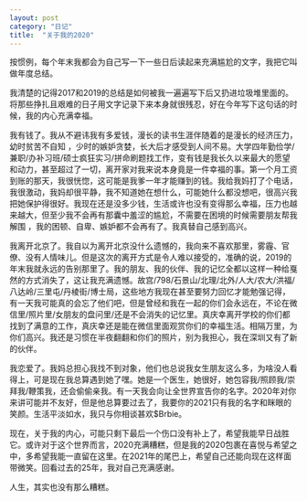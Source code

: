 ```yaml
---
layout: post
category: "日记"
title:  "关于我的2020"
---
```


按惯例，每个年末我都会为自己写一下一些日后读起来充满尴尬的文字，我把它叫做年度总结。

我清楚的记得2017和2019的总结是如何被我一遍遍写下后又扔进垃圾堆里面的。将那些挣扎且艰难的日子用文字记录下来本身就很残忍，好在今年写下这句话的时候，我的内心充满幸福。

我有钱了。我从不避讳我有多爱钱，漫长的读书生涯伴随着的是漫长的经济压力，幼时贫苦不自知 ，少时的嫉妒贪婪，长大后才感受到人间不易。大学四年勤俭学/兼职/办补习班/硕士疯狂实习/拼命刷题找工作，变有钱是我长久以来最大的愿望和动力，甚至超过了一切，离开家对我来说本身竟是一件幸福的事。第一个月工资到账的那天，我很恍惚，这可能是我爹一年才能赚到的钱。我给我妈打了个电话，我很激动，我妈却很平静，我不知道她在想什么，可能她什么都没想吧，很高兴我把她保护得很好。我现在还是没多少钱，生活或许也没有变得那么幸福，压力也越来越大，但至少我不会再有那囊中羞涩的尴尬，不需要在困境的时候需要朋友帮我解围 ，我的困顿、自卑、嫉妒都不会再有了。我真替自己感到高兴。

我离开北京了。我自以为离开北京没什么遗憾的，我向来不喜欢那里，雾霾、官僚、没有人情味儿。但是这次的离开方式是令人难以接受的，准确的说，2019的年末我就永远的告别那里了。我的朋友、我的伙伴、我的记忆全都以这样一种给戛然的方式消失了，这让我充满遗憾。故宫/798/石景山/北理/北外/人大/农大/洪福/八达岭/三里屯/丹棱街/博士局，这些地方我现在甚至要努力回忆才能勉强记得，有一天我可能真的会忘了他们吧，但是曾经和我在一起的你们会永远在，不论在微信里/照片里/女朋友的盘问里/还是不会消失的记忆里。真庆幸离开学校的你们都找到了满意的工作，真庆幸还是能在微信里面观赏你们的幸福生活。相隔万里，为你们高兴。我还是习惯在半夜翻翻和你们的照片，别为我担心，我在深圳又有了新的伙伴。

我恋爱了。我妈总担心我找不到对象，他们也总说我女生朋友这么多，为啥没人看得上，可是现在我总算遇到她了嘿。她是一个医生，她很好，她包容我/照顾我/崇拜我/鞭策我，还会偷偷亲我。有一天我会向让全世界宣告你的名字。2020年对你来讲可能并不友好，但是他总算要过去了，我要你的2021只有我的名字和眯眼的笑颜。生活平淡如水，我只与你相谈甚欢$Brbie。

现在，关于我的内心，可能只剩下最后一个伤口没有补上了，希望我能早日战胜它。或许对于这个世界而言，2020充满糟糕，但是我的2020包裹在喜悦与希望之中，多希望我能一直留在这里。在2021年的尾巴上，希望自己还能向现在这样面带微笑。回看过去的25年，我对自己充满感谢。

人生，其实也没有那么糟糕。

